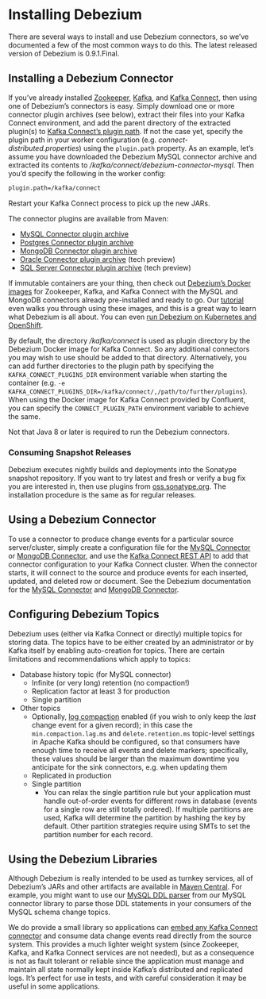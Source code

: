 # Installing Debezium

There are several ways to install and use Debezium connectors, so we’ve documented a few of the most common ways to do this. The latest released version of Debezium is 0.9.1.Final.

## Installing a Debezium Connector

If you’ve already installed [Zookeeper](https://zookeeper.apache.org/), [Kafka](http://kafka.apache.org/), and [Kafka Connect](http://kafka.apache.org/documentation.html#connect), then using one of Debezium’s connectors is easy. Simply download one or more connector plugin archives (see below), extract their files into your Kafka Connect environment, and add the parent directory of the extracted plugin(s) to [Kafka Connect’s plugin path](https://docs.confluent.io/current/connect/userguide.html#installing-plugins). If not the case yet, specify the plugin path in your worker configuration (e.g. *connect-distributed.properties*) using the `plugin.path` property. As an example, let’s assume you have downloaded the Debezium MySQL connector archive and extracted its contents to */kafka/connect/debezium-connector-mysql*. Then you’d specify the following in the worker config:

```sh
plugin.path=/kafka/connect
```

Restart your Kafka Connect process to pick up the new JARs.

The connector plugins are available from Maven:

- [MySQL Connector plugin archive](https://repo1.maven.org/maven2/io/debezium/debezium-connector-mysql/0.9.1.Final/debezium-connector-mysql-0.9.1.Final-plugin.tar.gz)
- [Postgres Connector plugin archive](https://repo1.maven.org/maven2/io/debezium/debezium-connector-postgres/0.9.1.Final/debezium-connector-postgres-0.9.1.Final-plugin.tar.gz)
- [MongoDB Connector plugin archive](https://repo1.maven.org/maven2/io/debezium/debezium-connector-mongodb/0.9.1.Final/debezium-connector-mongodb-0.9.1.Final-plugin.tar.gz)
- [Oracle Connector plugin archive](https://repo1.maven.org/maven2/io/debezium/debezium-connector-oracle/0.9.1.Final/debezium-connector-oracle-0.9.1.Final-plugin.tar.gz) (tech preview)
- [SQL Server Connector plugin archive](https://repo1.maven.org/maven2/io/debezium/debezium-connector-sqlserver/0.9.1.Final/debezium-connector-sqlserver-0.9.1.Final-plugin.tar.gz) (tech preview)

If immutable containers are your thing, then check out [Debezium’s Docker images](https://hub.docker.com/r/debezium/) for Zookeeper, Kafka, and Kafka Connect with the MySQL and MongoDB connectors already pre-installed and ready to go. Our [tutorial](http://debezium.io/docs/tutorial) even walks you through using these images, and this is a great way to learn what Debezium is all about. You can even [run Debezium on Kubernetes and OpenShift](https://debezium.io/blog/2016/05/31/Debezium-on-Kubernetes/).

By default, the directory */kafka/connect* is used as plugin directory by the Debezium Docker image for Kafka Connect. So any additional connectors you may wish to use should be added to that directory. Alternatively, you can add further directories to the plugin path by specifying the `KAFKA_CONNECT_PLUGINS_DIR` environment variable when starting the container (e.g. `-e KAFKA_CONNECT_PLUGINS_DIR=/kafka/connect/,/path/to/further/plugins`). When using the Docker image for Kafka Connect provided by Confluent, you can specify the `CONNECT_PLUGIN_PATH` environment variable to achieve the same.

Not that Java 8 or later is required to run the Debezium connectors.

### Consuming Snapshot Releases

Debezium executes nightly builds and deployments into the Sonatype snapshot repository. If you want to try latest and fresh or verify a bug fix you are interested in, then use plugins from [oss.sonatype.org](https://oss.sonatype.org/content/repositories/snapshots/io/debezium/). The installation procedure is the same as for regular releases.

## Using a Debezium Connector

To use a connector to produce change events for a particular source server/cluster, simply create a configuration file for the [MySQL Connector](https://debezium.io/docs/connectors/mysql/#configuration) or [MongoDB Connector](https://debezium.io/docs/connectors/mongodb/#configuration), and use the [Kafka Connect REST API](https://docs.confluent.io/5.0.1/connect/restapi.html) to add that connector configuration to your Kafka Connect cluster. When the connector starts, it will connect to the source and produce events for each inserted, updated, and deleted row or document. See the Debezium documentation for the [MySQL Connector](https://debezium.io/docs/connectors/mysql/) and [MongoDB Connector](https://debezium.io/docs/connectors/mongodb/).

## Configuring Debezium Topics

Debezium uses (either via Kafka Connect or directly) multiple topics for storing data. The topics have to be either created by an administrator or by Kafka itself by enabling auto-creation for topics. There are certain limitations and recommendations which apply to topics:

- Database history topic (for MySQL connector)
  - Infinite (or very long) retention (no compaction!)
  - Replication factor at least 3 for production
  - Single partition
- Other topics
  - Optionally, [log compaction](https://kafka.apache.org/documentation/#compaction) enabled (if you wish to only keep the *last* change event for a given record); in this case the `min.compaction.lag.ms` and `delete.retention.ms` topic-level settings in Apache Kafka should be configured, so that consumers have enough time to receive all events and delete markers; specifically, these values should be larger than the maximum downtime you anticipate for the sink connectors, e.g. when updating them
  - Replicated in production
  - Single partition
    - You can relax the single partition rule but your application must handle out-of-order events for different rows in database (events for a single row are still totally ordered). If multiple partitions are used, Kafka will determine the partition by hashing the key by default. Other partition strategies require using SMTs to set the partition number for each record.

## Using the Debezium Libraries

Although Debezium is really intended to be used as turnkey services, all of Debezium’s JARs and other artifacts are available in [Maven Central](http://search.maven.org/#search%7Cga%7C1%7Cg%3A%22io.debezium%22). For example, you might want to use our [MySQL DDL parser](https://debezium.io/blog/2016/04/15/parsing-ddl/) from our MySQL connector library to parse those DDL statements in your consumers of the MySQL schema change topics.

We do provide a small library so applications can [embed any Kafka Connect connector](https://debezium.io/docs/embedded/) and consume data change events read directly from the source system. This provides a much lighter weight system (since Zookeeper, Kafka, and Kafka Connect services are not needed), but as a consequence is not as fault tolerant or reliable since the application must manage and maintain all state normally kept inside Kafka’s distributed and replicated logs. It’s perfect for use in tests, and with careful consideration it may be useful in some applications.